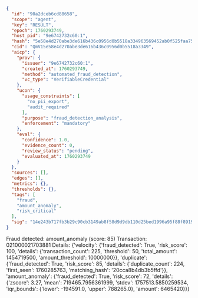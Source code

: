 ```json
{
  "id": "90a2dceb6cd88658",
  "scope": "agent",
  "key": "RESULT",
  "epoch": 1760293749,
  "host_pid": "9e6742732c60:1",
  "hash": "5e58e4d270abe3de616b436c0956d0b5518a334963569452ab0f525faa75b5c3",
  "cid": "QmV15e58e4d270abe3de616b436c0956d0b5518a3349",
  "aicp": {
    "prov": {
      "issuer": "9e6742732c60:1",
      "created_at": 1760293749,
      "method": "automated_fraud_detection",
      "vc_type": "VerifiableCredential"
    },
    "ucon": {
      "usage_constraints": [
        "no_pii_export",
        "audit_required"
      ],
      "purpose": "fraud_detection_analysis",
      "enforcement": "mandatory"
    },
    "eval": {
      "confidence": 1.0,
      "evidence_count": 0,
      "review_status": "pending",
      "evaluated_at": 1760293749
    }
  },
  "sources": [],
  "edges": [],
  "metrics": {},
  "thresholds": {},
  "tags": [
    "fraud",
    "amount_anomaly",
    "risk_critical"
  ],
  "sig": "14e243b717fb3b29c90cb3149ab8f58d9d9db110d25bed1996a95f88f89199fe"
}
```

Fraud detected: amount_anomaly (score: 85)
Transaction: 021000021703881
Details: {'velocity': {'fraud_detected': True, 'risk_score': 100, 'details': {'transaction_count': 225, 'threshold': 50, 'total_amount': 1454719500, 'amount_threshold': 10000000}}, 'duplicate': {'fraud_detected': True, 'risk_score': 85, 'details': {'duplicate_count': 224, 'first_seen': 1760285763, 'matching_hash': '20cca8b4db3b5ffd'}}, 'amount_anomaly': {'fraud_detected': True, 'risk_score': 72, 'details': {'zscore': 3.27, 'mean': 719465.7956361999, 'stdev': 1757513.5850259534, 'iqr_bounds': {'lower': -194591.0, 'upper': 788265.0}, 'amount': 6465420}}}